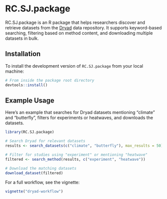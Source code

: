 
# RC.SJ.package

RC.SJ.package is an R package that helps researchers discover and
retrieve datasets from the [Dryad](https://datadryad.org/) data
repository. It supports keyword-based searching, filtering based on
method content, and downloading multiple datasets in bulk.

## Installation

To install the development version of `RC.SJ.package` from your local
machine:

``` r
# From inside the package root directory
devtools::install()
```

## Example Usage

Here’s an example that searches for Dryad datasets mentioning “climate”
and “butterfly”, filters for experiments or heatwaves, and downloads the
datasets.

``` r
library(RC.SJ.package)

# Search Dryad for relevant datasets
results <- search_datasets(c("climate", "butterfly"), max_results = 50)

# Filter for studies using "experiment" or mentioning "heatwave"
filtered <- search_method(results, c("experiment", "heatwave"))

# Download the matching datasets
download_dataset(filtered)
```

For a full workflow, see the vignette:

``` r
vignette("dryad-workflow")
```
